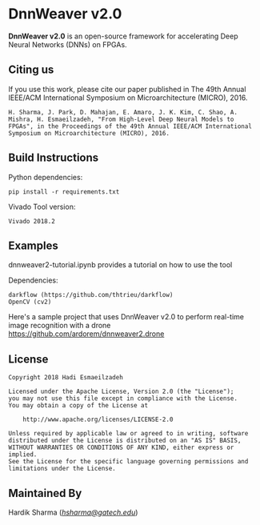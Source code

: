 # DnnWeaver v2.0

**DnnWeaver v2.0** is an open-source framework for accelerating Deep Neural Networks (DNNs) on FPGAs.

## Citing us
If you use this work, please cite our paper published in The 49th Annual IEEE/ACM International Symposium on Microarchitecture (MICRO), 2016.

```
H. Sharma, J. Park, D. Mahajan, E. Amaro, J. K. Kim, C. Shao, A. Mishra, H. Esmaeilzadeh, "From High-Level Deep Neural Models to FPGAs", in the Proceedings of the 49th Annual IEEE/ACM International Symposium on Microarchitecture (MICRO), 2016.
```

## Build Instructions

Python dependencies:
```
pip install -r requirements.txt
```

Vivado Tool version:
```
Vivado 2018.2
```

## Examples
dnnweaver2-tutorial.ipynb provides a tutorial on how to use the tool

Dependencies:
```
darkflow (https://github.com/thtrieu/darkflow)
OpenCV (cv2)
```

Here's a sample project that uses DnnWeaver v2.0 to perform real-time image recognition with a drone
https://github.com/ardorem/dnnweaver2.drone


## License

```
Copyright 2018 Hadi Esmaeilzadeh

Licensed under the Apache License, Version 2.0 (the "License");
you may not use this file except in compliance with the License.
You may obtain a copy of the License at

    http://www.apache.org/licenses/LICENSE-2.0

Unless required by applicable law or agreed to in writing, software
distributed under the License is distributed on an "AS IS" BASIS,
WITHOUT WARRANTIES OR CONDITIONS OF ANY KIND, either express or implied.
See the License for the specific language governing permissions and
limitations under the License.
```

## Maintained By
Hardik Sharma (*hsharma@gatech.edu*)
